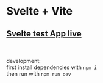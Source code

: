 # Svelte + Vite

## [Svelte test App live](https://stefanszeke.github.io/pages/svelteTest/index.html)

<br /><br />
development: <br />
first install dependencies with `npm i` <br />
then run with `npm run dev`
